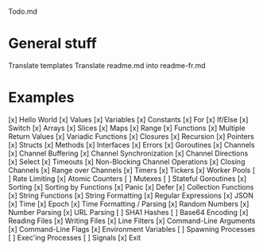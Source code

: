 Todo.md

# General stuff

Translate templates
Translate readme.md into readme-fr.md

# Examples

[x] Hello World
[x] Values
[x] Variables
[x] Constants
[x] For
[x] If/Else
[x] Switch
[x] Arrays
[x] Slices
[x] Maps
[x] Range
[x] Functions
[x] Multiple Return Values
[x] Variadic Functions
[x] Closures
[x] Recursion
[x] Pointers
[x] Structs
[x] Methods
[x] Interfaces
[x] Errors
[x] Goroutines
[x] Channels
[x] Channel Buffering
[x] Channel Synchronization
[x] Channel Directions
[x] Select
[x] Timeouts
[x] Non-Blocking Channel Operations
[x] Closing Channels
[x] Range over Channels
[x] Timers
[x] Tickers
[x] Worker Pools
[ ] Rate Limiting
[x] Atomic Counters
[ ] Mutexes
[ ] Stateful Goroutines
[x] Sorting
[x] Sorting by Functions
[x] Panic
[x] Defer
[x] Collection Functions
[x] String Functions
[x] String Formatting
[x] Regular Expressions
[x] JSON
[x] Time
[x] Epoch
[x] Time Formatting / Parsing
[x] Random Numbers
[x] Number Parsing
[x] URL Parsing
[ ] SHA1 Hashes
[ ] Base64 Encoding
[x] Reading Files
[x] Writing Files
[x] Line Filters
[x] Command-Line Arguments
[x] Command-Line Flags
[x] Environment Variables
[ ] Spawning Processes
[ ] Exec'ing Processes
[ ] Signals
[x] Exit


